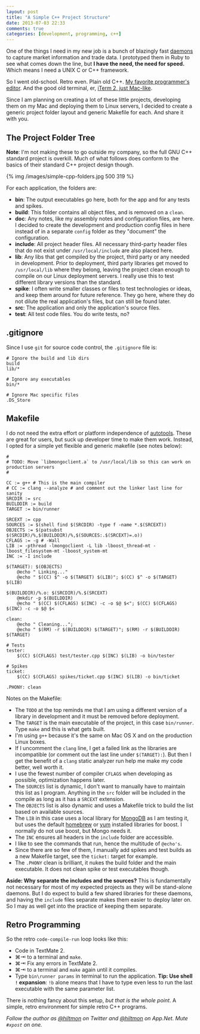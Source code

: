 ```yaml
---
layout: post
title: "A Simple C++ Project Structure"
date: 2013-07-03 22:33
comments: true
categories: [development, programming, c++]
---
```


One of the things I need in my new job is a bunch of blazingly fast [daemons][wp1] to capture market information and trade data. I prototyped them in Ruby to see what comes down the line, but **I have the need, the need for speed.** Which means I need a UNIX C or C++ framework.

So I went old-school. Retro even. Plain old C++. [My favorite programmer's editor](https://hiltmon.com/blog/2013/01/14/back-to-textmate-2/). And the good old terminal, er, [iTerm 2, just Mac-like](https://hiltmon.com/blog/2013/02/13/make-iterm-2-more-mac-like/).

Since I am planning on creating a lot of these little projects, developing them on my Mac and deploying them to Linux servers, I decided to create a generic project folder layout and generic Makefile for each. And share it with you.

## The Project Folder Tree

**Note**: I'm not making these to go outside my company, so the full GNU C++ standard project is overkill. Much of what follows does conform to the basics of their standard C++ project design though.

{% img /images/simple-cpp-folders.jpg 500 319 %}

For each application, the folders are:

* **bin**: The output executables go here, both for the app and for any tests and spikes.
* **build**: This folder contains all object files, and is removed on a `clean`.
* **doc**: Any notes, like my assembly notes and configuration files, are here. I decided to create the development and production config files in here instead of in a separate `config` folder as they "document" the configuration.
* **include**: All project header files. All necessary third-party header files that do not exist under `/usr/local/include` are also placed here.
* **lib**: Any libs that get compiled by the project, third party or any needed in development. Prior to deployment, third party libraries get moved to `/usr/local/lib` where they belong, leaving the project clean enough to compile on our Linux deployment servers. I really use this to test different library versions than the standard.
* **spike**: I often write smaller classes or files to test technologies or ideas, and keep them around for future reference. They go here, where they do not dilute the real application's files, but can still be found later.
* **src**: The application and only the application's source files.
* **test**: All test code files. You do write tests, no?

## .gitignore

Since I use `git` for source code control, the `.gitignore` file is:

```
# Ignore the build and lib dirs
build
lib/*

# Ignore any executables
bin/*

# Ignore Mac specific files
.DS_Store
```

## Makefile

I do not need the extra effort or platform independence of [autotools](http://en.wikipedia.org/wiki/GNU_build_system). These are great for users, but suck up developer time to make them work. Instead, I opted for a simple yet flexible and generic makefile (see notes below):

```
#
# TODO: Move `libmongoclient.a` to /usr/local/lib so this can work on production servers
#
 
CC := g++ # This is the main compiler
# CC := clang --analyze # and comment out the linker last line for sanity
SRCDIR := src
BUILDDIR := build
TARGET := bin/runner
 
SRCEXT := cpp
SOURCES := $(shell find $(SRCDIR) -type f -name *.$(SRCEXT))
OBJECTS := $(patsubst $(SRCDIR)/%,$(BUILDDIR)/%,$(SOURCES:.$(SRCEXT)=.o))
CFLAGS := -g # -Wall
LIB := -pthread -lmongoclient -L lib -lboost_thread-mt -lboost_filesystem-mt -lboost_system-mt
INC := -I include

$(TARGET): $(OBJECTS)
	@echo " Linking..."
	@echo " $(CC) $^ -o $(TARGET) $(LIB)"; $(CC) $^ -o $(TARGET) $(LIB)

$(BUILDDIR)/%.o: $(SRCDIR)/%.$(SRCEXT)
	@mkdir -p $(BUILDDIR)
	@echo " $(CC) $(CFLAGS) $(INC) -c -o $@ $<"; $(CC) $(CFLAGS) $(INC) -c -o $@ $<

clean:
	@echo " Cleaning..."; 
	@echo " $(RM) -r $(BUILDDIR) $(TARGET)"; $(RM) -r $(BUILDDIR) $(TARGET)

# Tests
tester:
	$(CC) $(CFLAGS) test/tester.cpp $(INC) $(LIB) -o bin/tester

# Spikes
ticket:
	$(CC) $(CFLAGS) spikes/ticket.cpp $(INC) $(LIB) -o bin/ticket

.PHONY: clean
```

Notes on the Makefile:

* The `TODO` at the top reminds me that I am using a different version of a library in development and it must be removed before deployment.
* The `TARGET` is the main executable of the project, in this case `bin/runner`. Type `make` and this is what gets built.
* I'm using `g++` because it's the same on Mac OS X and on the production Linux boxes.
* If I uncomment the `clang` line, I get a failed link as the libraries are incompatible (or comment out the last line under `$(TARGET):`). But then I get the benefit of a `clang` static analyzer run help me make my code better, well worth it.
* I use the fewest number of compiler `CFLAGS` when developing as possible, optimization happens later.
* The `SOURCES` list is dynamic, I don't want to manually have to maintain this list as I program. Anything in the `src` folder will be included in the compile as long as it has a `SRCEXT` extension.
* The `OBJECTS` list is also dynamic and uses a Makefile trick to build the list based on available sources.
* The `LIB` in this case uses a local library for [MongoDB](http://www.mongodb.org) as I am testing it, but uses the default [homebrew](http://mxcl.github.io/homebrew/) or [yum](http://yum.baseurl.org) installed libraries for boost. I normally do not use boost, but Mongo needs it.
* The `INC` ensures all headers in the `include` folder are accessible.
* I like to see the commands that run, hence the multitude of `@echo's`.
* Since there are so few of them, I manually add spikes and test builds as a new Makefile target, see the `ticket:` target for example.
* The `.PHONY` clean is brilliant, it nukes the build folder and the main executable. It does not clean spike or test executables though.

**Aside: Why separate the includes and the sources?** This is fundamentally not necessary for most of my expected projects as they will be stand-alone daemons. But I do expect to build a few shared libraries for these daemons, and having the `include` files separate makes them easier to deploy later on. So I may as well get into the practice of keeping them separate.

## Retro Programming

So the retro `code-compile-run` loop looks like this:

* Code in TextMate 2.
* ⌘⇥ to a terminal and `make`.
* ⌘⇥ Fix any errors in TextMate 2.
* ⌘⇥ to a terminal and `make` again until it compiles.
* Type `bin\runner params` in terminal to run the application. **Tip: Use shell `!` expansion**: `!b` alone means that I have to type even less to run the last executable with the same parameter list.

There is nothing fancy about this setup, *but that is the whole point*. A simple, retro environment for simple retro C++ programs.

*Follow the author as [@hiltmon](http://https://twitter.com/hiltmon) on Twitter and [@hiltmon](http://alpha.app.net/hiltmon) on App.Net. Mute `#xpost` on one.*

[wp1]:	http://en.wikipedia.org/wiki/Daemon_(computing)
